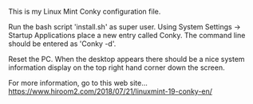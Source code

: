 This is my Linux Mint Conky configuration file.

Run the bash script 'install.sh' as super user.
Using System Settings -> Startup Applications place a new entry called Conky.
The command line should be entered as 'Conky -d'.

Reset the PC.
When the desktop appears there should be a nice system information display on the top right hand corner down the screen.

For more information, go to this web site...
https://www.hiroom2.com/2018/07/21/linuxmint-19-conky-en/
